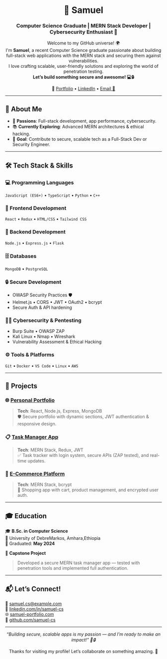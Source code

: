 <h1 align="center">🌟 Samuel</h1>
<h3 align="center">Computer Science Graduate | MERN Stack Developer | Cybersecurity Enthusiast 🚀</h3>

<p align="center">
  Welcome to my GitHub universe! 🌍<br>
  I'm <strong>Samuel</strong>, a recent Computer Science graduate passionate about building full-stack web applications with the MERN stack and securing them against vulnerabilities.<br>
  I love crafting scalable, user-friendly solutions and exploring the world of penetration testing.<br>
  <strong>Let’s build something secure and awesome! 💻🔒</strong>
</p>

<p align="center">
  🔗 <a href="https://samuel-portfolio.com" target="_blank">Portfolio</a> • 
  <a href="https://www.linkedin.com/in/samuel-dejen/" target="_blank">LinkedIn</a> • 
  <a href="samidejen7@gmail.com">Email 📧</a>
</p>

---

## 🌈 About Me

- 🧠 **Passions**: Full-stack development, app performance, cybersecurity.
- 📚 **Currently Exploring**: Advanced MERN architectures & ethical hacking.
- 🎯 **Goal**: Contribute to secure, scalable tech as a Full-Stack Dev or Security Engineer.

---

## 🛠️ Tech Stack & Skills

### 💻 Programming Languages
`JavaScript (ES6+)` • `TypeScript` • `Python` • `C++`

### 🎨 Frontend Development
`React` • `Redux` • `HTML/CSS` • `Tailwind CSS`

### 🔧 Backend Development
`Node.js` • `Express.js` • `Flask`

### 🗄️ Databases
`MongoDB` • `PostgreSQL` 

### 🔒 Secure Development
- OWASP Security Practices 🛡️
- Helmet.js • CORS • JWT • OAuth2 • bcrypt
- Secure Auth & API hardening

### 🕵️‍♂️ Cybersecurity & Pentesting
- Burp Suite • OWASP ZAP
- Kali Linux • Nmap • Wireshark
- Vulnerability Assessment & Ethical Hacking

### ⚙️ Tools & Platforms
`Git` • `Docker` • `VS Code` • `Linux` • `AWS`

---

## 🚀 Projects

### 🌐 [Personal Portfolio](https://samuel-portfolio.com)
> **Tech**: React, Node.js, Express, MongoDB  
> 🛡️ Secure portfolio with dynamic sections, JWT authentication & responsive design.

### 📋 [Task Manager App](https://github.com/samuel-cs/task-manager)
> **Tech**: MERN Stack, Redux, JWT  
> ✅ Task tracker with login system, secure APIs (ZAP tested), and real-time updates.

### 🛒 [E-Commerce Platform](https://github.com/samuel-cs/ecommerce-app)
> **Tech**: MERN Stack, bcrypt  
> 🔐 Shopping app with cart, product management, and encrypted user auth.

---

## 🎓 Education

🎓 **B.Sc. in Computer Science**  
📍 University of DebreMarkos, Amhara,Ethiopia  
📆 Graduated: **May 2024**  


🧪 **Capstone Project**  
> Developed a secure MERN task manager app — tested with penetration tools and implemented full authentication.

---

## 📬 Let’s Connect!

📧 [samuel.cs@example.com](mailto:samuel.cs@example.com)  
💼 [linkedin.com/in/samuel-cs](www.linkedin.com/in/samuel-dejen)  
🌐 [samuel-portfolio.com](https://samuel-portfolio.com)  
🐙 [github.com/samuel-cs](https://github.com/samuel-cs)

---

<p align="center"><i>“Building secure, scalable apps is my passion — and I’m ready to make an impact!” 💪🔒</i></p>

<p align="center">Thanks for visiting my profile! Let’s collaborate on something amazing. 🌟</p>
